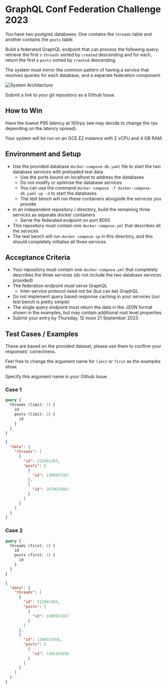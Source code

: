 # GraphQL Conf Federation Challenge 2023

You have two postgres databases. One contains the `threads` table and another contains the `posts` table.

Build a federated GraphQL endpoint that can process the following query: retrieve the first `n` `threads` sorted by `created` descending and for each, return the first `m` `posts` sorted by `created` descending.

The system must mirror the common pattern of having a service that resolves queries for each database, and a separate federation component.

![System Architecture](https://github.com/hasura/graphqlconf-federation-competition-databases/blob/064dbe966586b28724e7dccc18eb6e3e552d36f6/architecture.png)

Submit a link to your git repository as a Github Issue.

## How to Win

Have the lowest P95 latency at 100rps (we may decide to change the rps depending on the latency spread).

Your system will be run on an GCE E2 instance with 2 vCPU and 4 GB RAM.

## Environment and Setup

- Use the provided database `docker-compose-db.yaml` file to start the two database services with preloaded test data
  - Use the ports bound on localhost to address the databases
  - Do not modify or optimise the database services
  - You can use the command `docker compose -f docker-compose-db.yaml up -d` to start the databases
  - The test bench will run these containers alongside the services you provide
- In an independent repository / directory, build the remaining three services as separate docker containers
  - Serve the federated endpoint on port 8000
- This repository must contain one `docker-compose.yml` that describes all the services
- The test bench will run `docker compose up` in this directory, and this should completely initialise all three services

## Acceptance Criteria

- Your repository must contain one `docker-compose.yml` that completely describes the three services (do not include the two database services provided)
- The federation endpoint must serve GraphQL
  - Inter-service protocol need not be (but can be) GraphQL
- Do not implement query based response caching in your services (our test bench is pretty simple)
- The single query endpoint must return the data in the JSON format shown in the examples, but may contain additional root level properties
- Submit your entry by Thursday, 12 noon 21 September 2023

## Test Cases / Examples

These are based on the provided dataset, please use them to confirm your responses' correctness.

Feel free to change the argument name for `limit` or `first` as the examples show.

Specify this argument name in your Github Issue.

### Case 1

```graphql
query {
  threads (limit: 1) {
    id
    posts (limit: 2) {
      id
    }
  }
}
```

```json
{
  "data": {
    "threads": [
      {
        "id": 212991383,
        "posts": [
          {
            "id": 1300957267
          },
          {
            "id": 1679625662
          }
        ]
      }
    ]
  }
}
```

### Case 2

```graphql
query {
  threads (first: 2) {
    id
    posts (first: 1) {
      id
    }
  }
}
```

```json
{
  "data": {
    "threads": [
      {
        "id": 212991383,
        "posts": [
          {
            "id": 1300957267
          }
        ]
      },
      {
        "id": 1194533456,
        "posts": [
          {
            "id": 1206315650
          }
        ]
      }
    ]
  }
}
```
